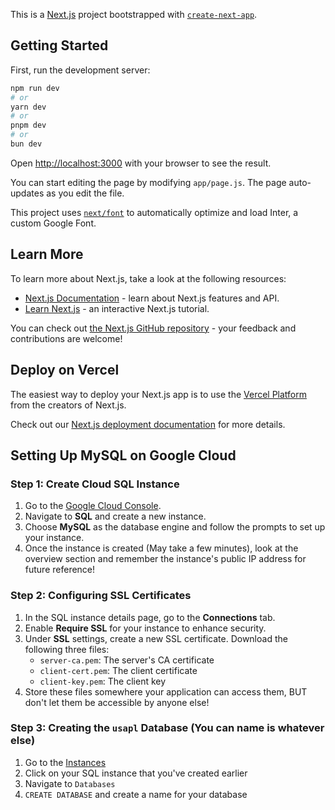 This is a [Next.js](https://nextjs.org/) project bootstrapped with [`create-next-app`](https://github.com/vercel/next.js/tree/canary/packages/create-next-app).

## Getting Started

First, run the development server:

```bash
npm run dev
# or
yarn dev
# or
pnpm dev
# or
bun dev
```

Open [http://localhost:3000](http://localhost:3000) with your browser to see the result.

You can start editing the page by modifying `app/page.js`. The page auto-updates as you edit the file.

This project uses [`next/font`](https://nextjs.org/docs/basic-features/font-optimization) to automatically optimize and load Inter, a custom Google Font.

## Learn More

To learn more about Next.js, take a look at the following resources:

- [Next.js Documentation](https://nextjs.org/docs) - learn about Next.js features and API.
- [Learn Next.js](https://nextjs.org/learn) - an interactive Next.js tutorial.

You can check out [the Next.js GitHub repository](https://github.com/vercel/next.js/) - your feedback and contributions are welcome!

## Deploy on Vercel

The easiest way to deploy your Next.js app is to use the [Vercel Platform](https://vercel.com/new?utm_medium=default-template&filter=next.js&utm_source=create-next-app&utm_campaign=create-next-app-readme) from the creators of Next.js.

Check out our [Next.js deployment documentation](https://nextjs.org/docs/deployment) for more details.

## Setting Up MySQL on Google Cloud

### Step 1: Create Cloud SQL Instance

1. Go to the [Google Cloud Console](https://console.cloud.google.com/).
2. Navigate to **SQL** and create a new instance.
3. Choose **MySQL** as the database engine and follow the prompts to set up your instance.
4. Once the instance is created (May take a few minutes), look at the overview section and remember the instance's public IP address for future reference!

### Step 2: Configuring SSL Certificates

1. In the SQL instance details page, go to the **Connections** tab.
2. Enable **Require SSL** for your instance to enhance security.
3. Under **SSL** settings, create a new SSL certificate. Download the following three files:
   - `server-ca.pem`: The server's CA certificate
   - `client-cert.pem`: The client certificate
   - `client-key.pem`: The client key
4. Store these files somewhere your application can access them, BUT don't let them be accessible by anyone else!

### Step 3: Creating the `usapl` Database (You can name is whatever else)

1. Go to the [Instances](https://console.cloud.google.com/sql/instances)
2. Click on your SQL instance that you've created earlier
3. Navigate to `Databases`
4. `CREATE DATABASE` and create a name for your database
